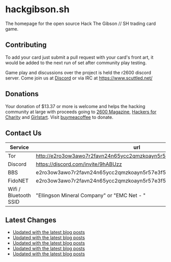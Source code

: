 # hackgibson.sh
The homepage for the open source Hack The Gibson // SH trading card game.


## Contributing

To add your card just submit a pull request with your card's front art, it would be added to the next run of set after community play testing.

Game play and discussions over the project is held the r2600 discord server. Come join us at [Discord](https://discord.com/invite/9hABUzz) or via IRC at https://www.scuttled.net/


## Donations

Your donation of $13.37 or more is welcome and helps the hacking community at large with proceeds going to [2600 Magazine](https://2600.com/), [Hackers for Charity](https://hackersforcharity.org) and [Girlstart](https://girlstart.org).  Visit [buymeacoffee](https://www.buymeacoffee.com/hackgibson.sh) to donate.


## Contact Us

Service | url
-|-
Tor | http://e2ro3ow3awo7r2favn24n65ycc2qmzkoayn5r57e3f56nvjwdcgg32ad.onion
Discord | https://discord.com/invite/9hABUzz
BBS | e2ro3ow3awo7r2favn24n65ycc2qmzkoayn5r57e3f56nvjwdcgg32ad.onion:23
FidoNET | e2ro3ow3awo7r2favn24n65ycc2qmzkoayn5r57e3f56nvjwdcgg32ad.onion:24554
Wifi / Bluetooth SSID | "Ellingson Mineral Company" or "EMC Net - <fidonet address>"

## Latest Changes
<!-- BLOG-POST-LIST:START -->
- [Updated with the latest blog posts](https://github.com/DFW2600/hackgibson.sh/commit/161c10055837bd591047e9a08e8cb85e24c0eb37)
- [Updated with the latest blog posts](https://github.com/DFW2600/hackgibson.sh/commit/fc63d956ba0647ea400f3878681e3e9e1272e57c)
- [Updated with the latest blog posts](https://github.com/DFW2600/hackgibson.sh/commit/61a8daa54cafab2420a6042c9a0bcd05f2d6ed83)
- [Updated with the latest blog posts](https://github.com/DFW2600/hackgibson.sh/commit/5369fe49ff0eea2dbd74c36588a1a94ae617f2f7)
- [Updated with the latest blog posts](https://github.com/DFW2600/hackgibson.sh/commit/af877d360b0560c9effb226fdbc4d2dc26d1fb03)
<!-- BLOG-POST-LIST:END -->
